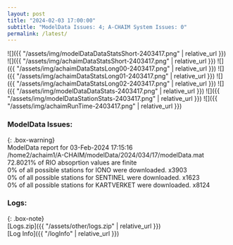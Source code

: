 ```yaml
---
layout: post
title: "2024-02-03 17:00:00"
subtitle: "ModelData Issues: 4; A-CHAIM System Issues: 0"
permalink: /latest/
---
```


![]({{ "/assets/img/modelDataDataStatsShort-2403417.png" | relative_url }})
![]({{ "/assets/img/achaimDataStatsShort-2403417.png" | relative_url }})
![]({{ "/assets/img/achaimDataStatsLong00-2403417.png" | relative_url }})
![]({{ "/assets/img/achaimDataStatsLong01-2403417.png" | relative_url }})
![]({{ "/assets/img/achaimDataStatsLong02-2403417.png" | relative_url }})
![]({{ "/assets/img/modelDataDataStats-2403417.png" | relative_url }})
![]({{ "/assets/img/modelDataStationStats-2403417.png" | relative_url }})
![]({{ "/assets/img/achaimRunTime-2403417.png" | relative_url }})


### ModelData Issues:  
  
{: .box-warning}  
 ModelData report for 03-Feb-2024 17:15:16   
 /home2/achaim1/A-CHAIM/modelData/2024/034/17/modelData.mat   
 72.8021% of RIO absoprtion values are finite   
 0% of all possible stations for IONO were downloaded. x3903   
 0% of all possible stations for SENTINEL were downloaded. x1623   
 0% of all possible stations for KARTVERKET were downloaded. x8124   
  


### Logs:  
  
{: .box-note}  
[Logs.zip]({{ "/assets/other/logs.zip" | relative_url }})  
[Log Info]({{ "/logInfo" | relative_url }})  
